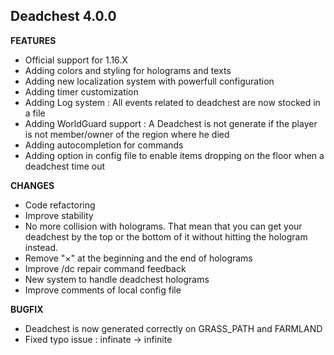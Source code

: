 ## Deadchest 4.0.0

**FEATURES**
+ Official support for 1.16.X
+ Adding colors and styling for holograms and texts
+ Adding new localization system with powerfull configuration
+ Adding timer customization
+ Adding Log system : All events related to deadchest are now stocked in a file
+ Adding WorldGuard support : A Deadchest is not generate if the player is not member/owner of the region 
where he died
+ Adding autocompletion for commands
+ Adding option in config file to enable items dropping on the floor when a deadchest time out

**CHANGES**
+ Code refactoring
+ Improve stability
+ No more collision with holograms. That mean that you can get your deadchest by the top or the bottom of it 
  without hitting the hologram instead.
+ Remove "×" at the beginning and the end of holograms
+ Improve /dc repair command feedback
+ New system to handle deadchest holograms
+ Improve comments of local config file

**BUGFIX**
+ Deadchest is now generated correctly on GRASS_PATH and FARMLAND
+ Fixed typo issue : infinate -> infinite
